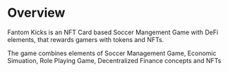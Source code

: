 # Overview

Fantom Kicks is an NFT Card based Soccer Mangement Game with DeFi elements, that rewards gamers with tokens and NFTs. 

The game combines elements of Soccer Management Game, Economic Simuation, Role Playing Game, Decentralized Finance concepts and NFTs



